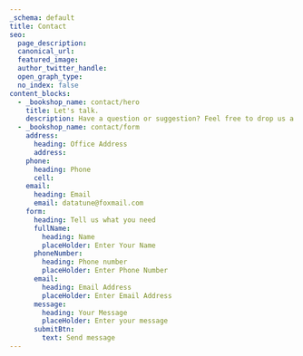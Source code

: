 ```yaml
---
_schema: default
title: Contact
seo:
  page_description:
  canonical_url:
  featured_image:
  author_twitter_handle:
  open_graph_type:
  no_index: false
content_blocks:
  - _bookshop_name: contact/hero
    title: Let's talk.
    description: Have a question or suggestion? Feel free to drop us a message!
  - _bookshop_name: contact/form
    address:
      heading: Office Address
      address:
    phone:
      heading: Phone
      cell:
    email:
      heading: Email
      email: datatune@foxmail.com
    form:
      heading: Tell us what you need
      fullName:
        heading: Name
        placeHolder: Enter Your Name
      phoneNumber:
        heading: Phone number
        placeHolder: Enter Phone Number
      email:
        heading: Email Address
        placeHolder: Enter Email Address
      message:
        heading: Your Message
        placeHolder: Enter your message
      submitBtn:
        text: Send message
---
```

